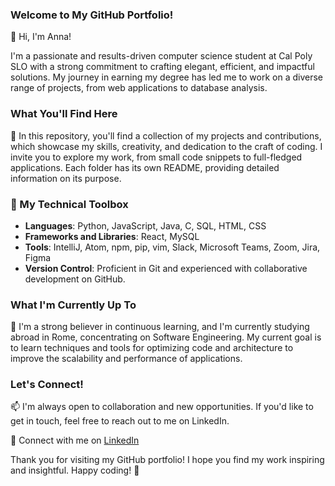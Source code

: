 ### Welcome to My GitHub Portfolio!

👋 Hi, I'm Anna!

I'm a passionate and results-driven computer science student at Cal Poly SLO with a strong commitment to crafting elegant, efficient, and impactful solutions. My journey in earning my degree has led me to work on a diverse range of projects, from web applications to database analysis.

### What You'll Find Here

🚀 In this repository, you'll find a collection of my projects and contributions, which showcase my skills, creativity, and dedication to the craft of coding. I invite you to explore my work, from small code snippets to full-fledged applications. Each folder has its own README, providing detailed information on its purpose.

### 🔧 My Technical Toolbox

- **Languages**: Python, JavaScript, Java, C, SQL, HTML, CSS
- **Frameworks and Libraries**: React, MySQL
- **Tools**: IntelliJ, Atom, npm, pip, vim, Slack, Microsoft Teams, Zoom, Jira, Figma
- **Version Control**: Proficient in Git and experienced with collaborative development on GitHub.

### What I'm Currently Up To

🌱 I'm a strong believer in continuous learning, and I'm currently studying abroad in Rome, concentrating on Software Engineering. My current goal is to learn techniques and tools for optimizing code and architecture to improve the scalability and performance of applications.

### Let's Connect!

📫 I'm always open to collaboration and new opportunities. If you'd like to get in touch, feel free to reach out to me on LinkedIn.

🔗 Connect with me on [LinkedIn](https://www.linkedin.com/in/annasmakarewicz/)

Thank you for visiting my GitHub portfolio! I hope you find my work inspiring and insightful. Happy coding! 🚀
